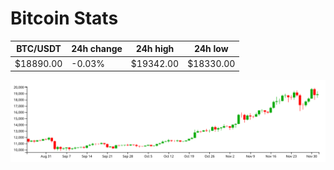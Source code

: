 # Bitcoin Stats

BTC/USDT|24h change|24h high|24h low|
|---|---|---|---|
|$18890.00|-0.03%|$19342.00|$18330.00|

<img src="./chart.svg">
